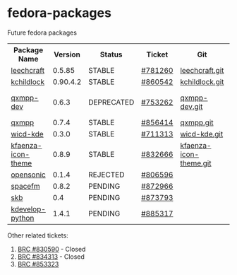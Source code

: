 fedora-packages
===============

Future fedora packages

<table>
  <tr>
    <th>Package Name</th>
    <th>Version</th>
    <th>Status</th>
    <th>Ticket</th>
    <th>Git</th>
    <th>Info</th>
  </tr>
  <tr>
    <td><a href="https://apps.fedoraproject.org/packages/leechcraft">leechcraft</a></td>
    <td>0.5.85</td>
    <td>STABLE</td>
    <td><a href="https://bugzilla.redhat.com/show_bug.cgi?id=781260">#781260</a></td>
    <td><a href="http://pkgs.fedoraproject.org/cgit/leechcraft.git">leechcraft.git</a></td>
    <td></td>
  </tr>
  <tr>
    <td><a href="https://apps.fedoraproject.org/packages/kchildlock">kchildlock</a></td>
    <td>0.90.4.2</td>
    <td>STABLE</td>
    <td><a href="https://bugzilla.redhat.com/show_bug.cgi?id=860542">#860542</a></td>
    <td><a href="http://pkgs.fedoraproject.org/cgit/kchildlock.git">kchildlock.git</a></td>
    <td></td>
  </tr>
  <tr>
    <td><a href="https://apps.fedoraproject.org/packages/qxmpp-dev">qxmpp-dev</a></td>
    <td>0.6.3</td>
    <td>DEPRECATED</td>
    <td><a href="https://bugzilla.redhat.com/show_bug.cgi?id=753262">#753262</a></td>
    <td><a href="http://pkgs.fedoraproject.org/cgit/qxmpp-dev.git">qxmpp-dev.git</a></td>
    <td>Replaced by qxmpp </td>
  </tr>
  <tr>
    <td><a href="https://apps.fedoraproject.org/packages/qxmpp">qxmpp</a></td>
    <td>0.7.4</td>
    <td>STABLE</td>
    <td><a href="https://bugzilla.redhat.com/show_bug.cgi?id=856414">#856414</a></td>
    <td><a href="http://pkgs.fedoraproject.org/cgit/qxmpp.git">qxmpp.git</a></td>
    <td></td>
  </tr>
  <tr>
    <td><a href="https://apps.fedoraproject.org/packages/wicd-kde">wicd-kde</a></td>
    <td>0.3.0</td>
    <td>STABLE</td>
    <td><a href="https://bugzilla.redhat.com/show_bug.cgi?id=711313">#711313</a></td>
    <td><a href="http://pkgs.fedoraproject.org/cgit/wicd-kde.git">wicd-kde.git</a></td>
    <td></td>
  </tr>
  <tr>
    <td><a href="https://apps.fedoraproject.org/packages/kfaenza-icon-theme">kfaenza-icon-theme</a></td>
    <td>0.8.9</td>
    <td>STABLE</td>
    <td><a href="https://bugzilla.redhat.com/show_bug.cgi?id=832666">#832666</a></td>
    <td><a href="http://pkgs.fedoraproject.org/cgit/kfaenza-icon-theme.git">kfaenza-icon-theme.git</a></td>
    <td></td>
  </tr>
  <tr>
    <td><a href="https://apps.fedoraproject.org/packages/opensonic">opensonic</a></td>
    <td>0.1.4</td>
    <td>REJECTED</td>
    <td><a href="https://bugzilla.redhat.com/show_bug.cgi?id=806596">#806596</a></td>
    <td></td>
    <td>Licensing         </td>
  </tr>
  <tr>
    <td><a href="https://apps.fedoraproject.org/packages/spacefm">spacefm</a></td>
    <td>0.8.2</td>
    <td>PENDING</td>
    <td><a href="https://bugzilla.redhat.com/show_bug.cgi?id=872966">#872966</a></td>
    <td></td>
    <td></td>
  </tr>
  <tr>
    <td><a href="https://apps.fedoraproject.org/packages/skb">skb</a></td>
    <td>0.4</td>
    <td>PENDING</td>
    <td><a href="https://bugzilla.redhat.com/show_bug.cgi?id=873793">#873793</a></td>
    <td></td>
    <td></td>
  </tr>
  <tr>
    <td><a href="https://apps.fedoraproject.org/packages/kdevelop-python">kdevelop-python</a></td>
    <td>1.4.1</td>
    <td>PENDING</td>
    <td><a href="https://bugzilla.redhat.com/show_bug.cgi?id=885317">#885317</a></td>
    <td></td>
    <td></td>
  </tr>
</table>

Other related tickets:

1. [BRC #830590](https://bugzilla.redhat.com/show_bug.cgi?id=830590) - Closed
2. [BRC #834313](https://bugzilla.redhat.com/show_bug.cgi?id=834313) - Closed
3. [BRC #853323](https://bugzilla.redhat.com/show_bug.cgi?id=853323) 

